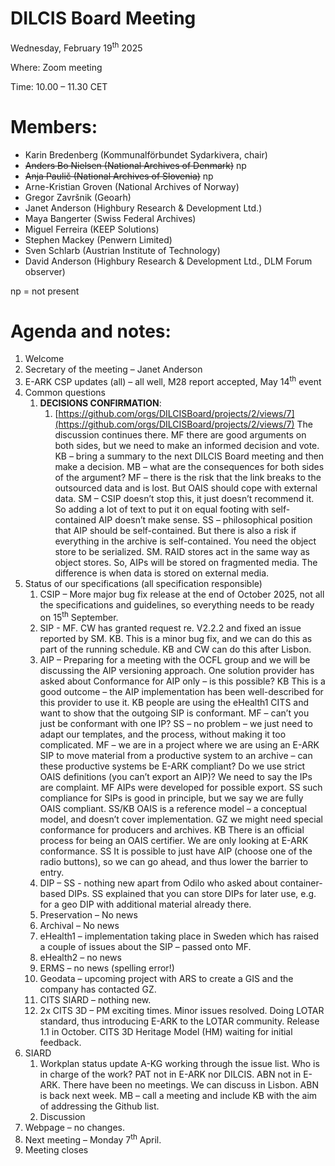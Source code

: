 # **DILCIS Board Meeting**

Wednesday, February 19<sup>th</sup> 2025

Where: Zoom meeting

Time: 10.00 – 11.30 CET

# Members: 



* Karin Bredenberg (Kommunalförbundet Sydarkivera, chair)
* ~~Anders Bo Nielsen (National Archives of Denmark)~~ np
* ~~Anja Paulič (National Archives of Slovenia)~~ np
* Arne-Kristian Groven (National Archives of Norway)
* Gregor Završnik (Geoarh)
* Janet Anderson (Highbury Research & Development Ltd.)
* Maya Bangerter (Swiss Federal Archives)
* Miguel Ferreira (KEEP Solutions)
* Stephen Mackey (Penwern Limited)
* Sven Schlarb (Austrian Institute of Technology)
* David Anderson (Highbury Research & Development Ltd., DLM Forum observer)

np = not present

# Agenda and notes:



1. Welcome
2. Secretary of the meeting – Janet Anderson
3. E-ARK CSP updates (all) – all well, M28 report accepted, May 14<sup>th</sup> event 
4. Common questions
    1. **DECISIONS CONFIRMATION**:
        1. [https://github.com/orgs/DILCISBoard/projects/2/views/7](https://github.com/orgs/DILCISBoard/projects/2/views/7) The discussion continues there. MF there are good arguments on both sides, but we need to make an informed decision and vote. KB – bring a summary to the next DILCIS Board meeting and then make a decision. MB – what are the consequences for both sides of the argument? MF – there is the risk that the link breaks to the outsourced data and is lost. But OAIS should cope with external data. SM – CSIP doesn’t stop this, it just doesn’t recommend it. So adding a lot of text to put it on equal footing with self-contained AIP doesn’t make sense. SS – philosophical position that AIP should be self-contained. But there is also a risk if everything in the archive is self-contained. You need the object store to be serialized. SM. RAID stores act in the same way as object stores. So, AIPs will be stored on fragmented media. The difference is when data is stored on external media.
5. Status of our specifications (all specification responsible)
    1. CSIP – More major bug fix release at the end of  October 2025, not all the specifications and guidelines, so everything needs to be ready on 15<sup>th</sup> September.
    2. SIP - MF. CW has granted request re. V2.2.2 and fixed an issue reported by SM. KB. This is a minor bug fix, and we can do this as part of the running schedule. KB and CW can do this after Lisbon.
    3. AIP – Preparing for a meeting with the OCFL group and we will be discussing the AIP versioning approach. One solution provider has asked about Conformance for AIP only – is this possible? KB This is a good outcome – the AIP implementation has been well-described for this provider to use it. KB people are using the eHealth1 CITS and want to show that the outgoing SIP is conformant. MF – can’t you just be conformant with one IP? SS – no problem – we just need to adapt our templates, and the process, without making it too complicated. MF – we are in a project where we are using an E-ARK SIP to move material from a productive system to an archive – can these productive systems be E-ARK compliant? Do we use strict OAIS definitions (you can’t export an AIP)? We need to say the IPs are complaint. MF AIPs were developed for possible export. SS such compliance for SIPs is good in principle, but we say we are fully OAIS compliant. SS/KB OAIS is a reference model – a conceptual model, and doesn’t cover implementation. GZ we might need special conformance for producers and archives. KB There is an official process for being an OAIS certifier. We are only looking at E-ARK conformance. SS It is possible to just have AIP (choose one of the radio buttons), so we can go ahead, and thus lower the barrier to entry. 
    4. DIP – SS - nothing new apart from Odilo who asked about container-based DIPs. SS explained that you can store DIPs for later use, e.g. for a geo DIP with additional material already there. 
    5. Preservation – No news
    6. Archival – No news
    7. eHealth1 – implementation taking place in Sweden which has raised a couple of issues about the SIP – passed onto MF.
    8. eHealth2 – no news
    9. ERMS – no news (spelling error!)
    10. Geodata – upcoming project with ARS to create a GIS and the company has contacted GZ.
    11. CITS SIARD – nothing new.
    12. 2x CITS 3D – PM exciting times. Minor issues resolved. Doing LOTAR standard, thus introducing E-ARK to the LOTAR community. Release 1.1 in October. CITS 3D Heritage Model (HM) waiting for initial feedback.
6. SIARD
    1. Workplan status update A-KG working through the issue list. Who is in charge of the work? PAT not in E-ARK nor DILCIS. ABN not in E-ARK. There have been no meetings. We can discuss in Lisbon. ABN is back next week. MB – call a meeting and include KB with the aim of addressing the Github list.
    2. Discussion
7. Webpage – no changes.
8. Next meeting – Monday 7<sup>th</sup> April.
9. Meeting closes
